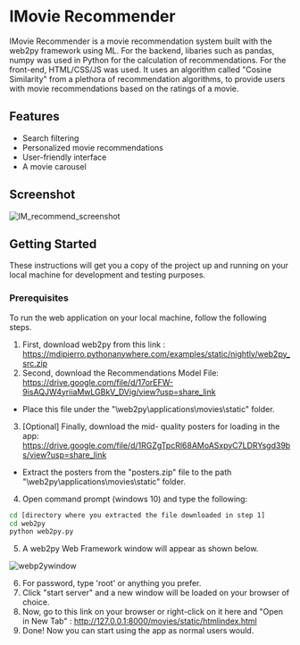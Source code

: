 # IMovie Recommender

IMovie Recommender is a movie recommendation system built with the web2py framework using ML. For the backend, libaries such as pandas, numpy was used in Python for the calculation of recommendations. 
For the front-end, HTML/CSS/JS was used. 
It uses an algorithm called "Cosine Similarity" from a plethora of recommendation algorithms, to provide users with movie recommendations based on the ratings of a movie.

## Features

- Search filtering
- Personalized movie recommendations
- User-friendly interface
- A movie carousel

## Screenshot
![IM_recommend_screenshot](https://github.com/Darkboy17/IMovie-Recommender/assets/26376179/90e987ab-5523-467a-bd12-29b8f31e91db)

## Getting Started

These instructions will get you a copy of the project up and running on your local machine for development and testing purposes.

### Prerequisites

To run the web application on your local machine, follow the following steps.

1) First, download web2py from this link : https://mdipierro.pythonanywhere.com/examples/static/nightly/web2py_src.zip
2) Second, download the Recommendations Model File: https://drive.google.com/file/d/17orEFW-9isAQJW4yriiaMwLGBkV_DVig/view?usp=share_link
  - Place this file under the "\web2py\applications\movies\static\" folder.
3) [Optional] Finally, download the mid- quality posters for loading in the app: https://drive.google.com/file/d/1RGZgTpcRl68AMoASxpyC7LDRYsgd39bs/view?usp=share_link
  - Extract the posters from the "posters.zip" file to the path "\web2py\applications\movies\static\" folder.
4) Open command prompt (windows 10) and type the following:
```bash
cd [directory where you extracted the file downloaded in step 1]
cd web2py
python web2py.py
```
5) A web2py Web Framework window will appear as shown below.

![webp2ywindow](https://github.com/Darkboy17/IMovie-Recommender/assets/26376179/dbcfe7ca-ea3c-4431-b5b6-f0075ec1f06f)

6) For password, type 'root' or anything you prefer.
7) Click "start server" and a new window will be loaded on your browser of choice.
8) Now, go to this link on your browser or right-click on it here and "Open in New Tab" : http://127.0.0.1:8000/movies/static/htmlindex.html
9) Done! Now you can start using the app as normal users would.
